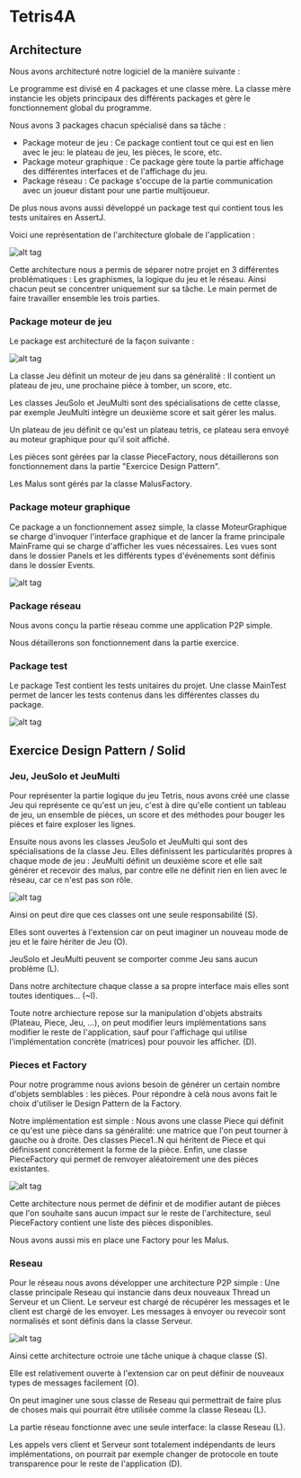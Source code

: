 # Tetris4A

## Architecture

Nous avons architecturé notre logiciel de la manière suivante :

Le programme est divisé en 4 packages et une classe mère. La classe mère instancie les objets principaux des différents packages et gère le fonctionnement global du programme.

Nous avons 3 packages chacun spécialisé dans sa tâche :
- Package moteur de jeu : Ce package contient tout ce qui est en lien avec le jeu: le plateau de jeu, les pièces, le score, etc.
- Package moteur graphique : Ce package gère toute la partie affichage des différentes interfaces et de l'affichage du jeu.
- Package réseau : Ce package s'occupe de la partie communication avec un joueur distant pour une partie multijoueur.

De plus nous avons aussi développé un package test qui contient tous les tests unitaires en AssertJ.

Voici une représentation de l'architecture globale de l'application :

![alt tag](doc/package.png)

Cette architecture nous a permis de séparer notre projet en 3 différentes problématiques : Les graphismes, la logique du jeu et le réseau. Ainsi chacun peut se concentrer uniquement sur sa tâche. Le main permet de faire travailler ensemble les trois parties.

### Package moteur de jeu

Le package est architecturé de la façon suivante :

![alt tag](doc/moteurJeu.png)

La classe Jeu définit un moteur de jeu dans sa généralité : Il contient un plateau de jeu, une prochaine pièce à tomber, un score, etc.

Les classes JeuSolo et JeuMulti sont des spécialisations de cette classe, par exemple JeuMulti intègre un deuxième score et sait gérer les malus.

Un plateau de jeu définit ce qu'est un plateau tetris, ce plateau sera envoyé au moteur graphique pour qu'il soit affiché.

Les pièces sont gérées par la classe PieceFactory, nous détaillerons son fonctionnement dans la partie "Exercice Design Pattern".

Les Malus sont gérés par la classe MalusFactory.

### Package moteur graphique

Ce package a un fonctionnement assez simple, la classe MoteurGraphique se charge d'invoquer l'interface graphique et de lancer la frame principale MainFrame qui se charge d'afficher les vues nécessaires. Les vues sont dans le dossier Panels et les différents types d'événements sont définis dans le dossier Events.

![alt tag](doc/moteurgraphique.png)

### Package réseau

Nous avons conçu la partie réseau comme une application P2P simple.

Nous détaillerons son fonctionnement dans la partie exercice.

### Package test

Le package Test contient les tests unitaires du projet. Une classe MainTest permet de lancer les tests contenus dans les différentes classes du package.

![alt tag](doc/test.png)

## Exercice Design Pattern / Solid

### Jeu, JeuSolo et JeuMulti

Pour représenter la partie logique du jeu Tetris, nous avons créé une classe Jeu qui représente ce qu'est un jeu, c'est à dire qu'elle contient un tableau de jeu, un ensemble de pièces, un score et des méthodes pour bouger les pièces et faire exploser les lignes.

Ensuite nous avons les classes JeuSolo et JeuMulti qui sont des spécialisations de la classe Jeu. Elles définissent les particularités propres à chaque mode de jeu : JeuMulti définit un deuxième score et elle sait générer et recevoir des malus, par contre elle ne définit rien en lien avec le réseau, car ce n'est pas son rôle.

![alt tag](doc/Jeu.png)

Ainsi on peut dire que ces classes ont une seule responsabilité (S).

Elles sont ouvertes à l'extension car on peut imaginer un nouveau mode de jeu et le faire hériter de Jeu (O).

JeuSolo et JeuMulti peuvent se comporter comme Jeu sans aucun problème (L).

Dans notre architecture chaque classe a sa propre interface mais elles sont toutes identiques... (~I).

Toute notre archiecture repose sur la manipulation d'objets abstraits (Plateau, Piece, Jeu, ...), on peut modifier leurs implémentations sans modifier le reste de l'application, sauf pour l'affichage qui utilise l'implémentation concrète (matrices) pour pouvoir les afficher. (D).

### Pieces et Factory

Pour notre programme nous avions besoin de générer un certain nombre d'objets semblables : les pièces. Pour répondre à celà nous avons fait le choix d'utiliser le Design Pattern de la Factory.

Notre implémentation est simple : Nous avons une classe Piece qui définit ce qu'est une pièce dans sa généralité: une matrice que l'on peut tourner à gauche ou à droite. Des classes Piece1..N qui héritent de Piece et qui définissent concrètement la forme de la pièce. Enfin, une classe PieceFactory qui permet de renvoyer aléatoirement une des pièces existantes.

![alt tag](doc/Pieces.png)

Cette architecture nous permet de définir et de modifier autant de pièces que l'on souhaite sans aucun impact sur le reste de l'architecture, seul PieceFactory contient une liste des pièces disponibles.

Nous avons aussi mis en place une Factory pour les Malus.

### Reseau

Pour le réseau nous avons développer une architecture P2P simple : Une classe principale Reseau qui instancie dans deux nouveaux Thread un Serveur et un Client. Le serveur est chargé de récupérer les messages et le client est chargé de les envoyer.
Les messages à envoyer ou revecoir sont normalisés et sont définis dans la classe Serveur.

![alt tag](doc/reseau.png)

Ainsi cette architecture octroie une tâche unique à chaque classe (S).

Elle est relativement ouverte à l'extension car on peut définir de nouveaux types de messages facilement (O).

On peut imaginer une sous classe de Reseau qui permettrait de faire plus de choses mais qui pourrait être utilisée comme la classe Reseau (L).

La partie réseau fonctionne avec une seule interface: la classe Reseau (L).

Les appels vers client et Serveur sont totalement indépendants de leurs implémentations, on pourrait par exemple changer de protocole en toute transparence pour le reste de l'application (D).
